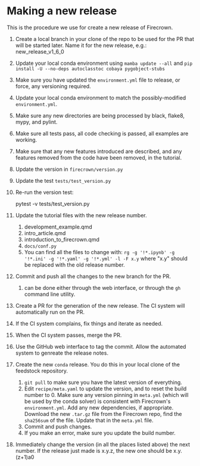 # Making a new release

This is the procedure we use for create a new release of Firecrown.

1. Create a local branch in your clone of the repo to be used for the PR that will be started later. Name it for the new release, e.g.:  new_release_v1_6_0
2. Update your local conda environment using `mamba update --all` and `pip install -U --no-deps autoclasstoc cobaya pygobject-stubs`
3. Make sure you have updated the `environment.yml` file to release, or force, any versioning required.
4. Update your local conda environment to match the possibly-modified `environment.yml`.
5. Make sure any new directories are being processed by black, flake8, mypy, and pylint.
6. Make sure all tests pass, all code checking is passed, all examples are working.
7. Make sure that any new features introduced are described, and any features removed from the code have been removed, in the tutorial.
8. Update the version in `firecrown/version.py`
9. Update the test `tests/test_version.py`
10. Re-run the version test:

    
    pytest -v tests/test_version.py

11. Update the tutorial files with the new release number.
    1. development_example.qmd
    1. intro_article.qmd
    2. introduction_to_firecrown.qmd
    3. `docs/conf.py`
    4. You can find all the files to change with: `rg -g '!*.ipynb' -g '!*.ini' -g '!*.yaml' -g '!*.yml' -l -F x.y` where "x.y" should be replaced with the old release number.
12. Commit and push all the changes to the new branch for the PR.
    1. can be done either through the web interface, or through the `gh` command line utility.
13. Create a PR for the generation of the new release.
   The CI system will automatically run on the PR.
14. If the CI system complains, fix things and iterate as needed.
15. When the CI system passes, merge the PR.
16. Use the GitHub web interface to tag the commit.
   Allow the automated system to genreate the release notes.
17. Create the new `conda` release.
   You do this in your local clone of the feedstock repository.

    1. `git pull` to make sure you have the latest version of everything.
    2. Edit `recipe/meta.yaml` to update the version, and to reset the build number to 0.
      Make sure any version pinning in `meta.yml` (which will be used by the conda solver)  is consistent with Firecrown's `environment.yml`.
      Add any new dependencies, if appropriate.
      Download the new `.tar.gz` file from the Firecrown repo, find the `sha256sum` of the file.
      Update that in the `meta.yml` file.
    3. Commit and push changes.
    4. If you make an error, make sure you update the build number.

18. Immediately change the version (in all the places listed above) the next number. If the release just made is x.y.z, the new one should be x.y.(z+1)a0

